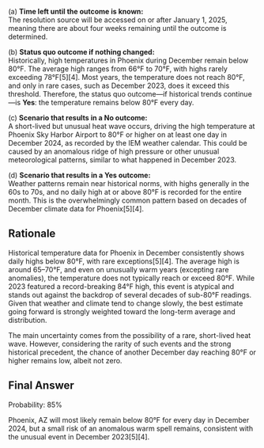 (a) **Time left until the outcome is known:**  
The resolution source will be accessed on or after January 1, 2025, meaning there are about four weeks remaining until the outcome is determined.

(b) **Status quo outcome if nothing changed:**  
Historically, high temperatures in Phoenix during December remain below 80°F. The average high ranges from 66°F to 70°F, with highs rarely exceeding 78°F[5][4]. Most years, the temperature does not reach 80°F, and only in rare cases, such as December 2023, does it exceed this threshold. Therefore, the status quo outcome—if historical trends continue—is **Yes**: the temperature remains below 80°F every day.

(c) **Scenario that results in a No outcome:**  
A short-lived but unusual heat wave occurs, driving the high temperature at Phoenix Sky Harbor Airport to 80°F or higher on at least one day in December 2024, as recorded by the IEM weather calendar. This could be caused by an anomalous ridge of high pressure or other unusual meteorological patterns, similar to what happened in December 2023.

(d) **Scenario that results in a Yes outcome:**  
Weather patterns remain near historical norms, with highs generally in the 60s to 70s, and no daily high at or above 80°F is recorded for the entire month. This is the overwhelmingly common pattern based on decades of December climate data for Phoenix[5][4].

## Rationale

Historical temperature data for Phoenix in December consistently shows daily highs below 80°F, with rare exceptions[5][4]. The average high is around 65–70°F, and even on unusually warm years (excepting rare anomalies), the temperature does not typically reach or exceed 80°F. While 2023 featured a record-breaking 84°F high, this event is atypical and stands out against the backdrop of several decades of sub-80°F readings. Given that weather and climate tend to change slowly, the best estimate going forward is strongly weighted toward the long-term average and distribution.

The main uncertainty comes from the possibility of a rare, short-lived heat wave. However, considering the rarity of such events and the strong historical precedent, the chance of another December day reaching 80°F or higher remains low, albeit not zero.

## Final Answer

Probability: 85%  

Phoenix, AZ will most likely remain below 80°F for every day in December 2024, but a small risk of an anomalous warm spell remains, consistent with the unusual event in December 2023[5][4].